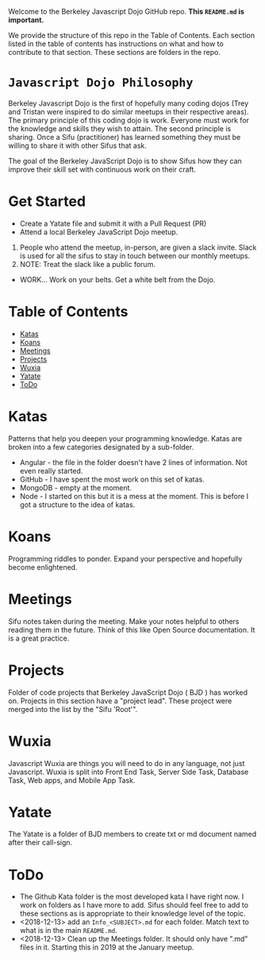 Welcome to the Berkeley Javascript Dojo GitHub repo. **This `README.md` is important.** 

We provide the structure of this repo in the Table of Contents. Each section listed in the table of contents has instructions on what and how to contribute to that section. These sections are folders in the repo.

# `Javascript Dojo Philosophy`
Berkeley Javascript Dojo is the first of hopefully many coding dojos (Trey and Tristan were inspired to do similar meetups in their respective areas). The primary principle of this coding dojo is work. Everyone must work for the knowledge and skills they wish to attain. The second principle is sharing. Once a Sifu (practitioner) has learned something they must be willing to share it with other Sifus that ask.

The goal of the Berkeley JavaScript Dojo is to show Sifus how they can improve their skill set with continuous work on their craft.

# Get Started
- Create a Yatate file and submit it with a Pull Request (PR)
- Attend a local Berkeley JavaScript Dojo meetup.
1. People who attend the meetup, in-person, are given a slack invite. Slack is used for all the sifus to stay in touch between our monthly meetups. 
2. NOTE: Treat the slack like a public forum. 
- WORK... Work on your belts. Get a white belt from the Dojo.

# Table of Contents
- [Katas](https://github.com/Trewaters/BerkeleyJsDojo#katas)
- [Koans](https://github.com/Trewaters/BerkeleyJsDojo#koans)
- [Meetings](https://github.com/Trewaters/BerkeleyJsDojo#meetings)
- [Projects](https://github.com/Trewaters/BerkeleyJsDojo#projects)
- [Wuxia](https://github.com/Trewaters/BerkeleyJsDojo#wuxia)
- [Yatate](https://github.com/Trewaters/BerkeleyJsDojo#yatate)
- [ToDo](https://github.com/Trewaters/BerkeleyJsDojo#ToDo)

# Katas
Patterns that help you deepen your programming knowledge. Katas are broken into a few categories designated by a sub-folder.
- Angular - the file in the folder doesn't have 2 lines of information. Not even really started.
- GitHub - I have spent the most work on this set of katas.
- MongoDB - empty at the moment.
- Node - I started on this but it is a mess at the moment. This is before I got a structure to the idea of katas.

# Koans
Programming riddles to ponder. Expand your perspective and hopefully become enlightened.

# Meetings
Sifu notes taken during the meeting. Make your notes helpful to others reading them in the future. Think of this like Open Source documentation. It is a great practice.

# Projects
Folder of code projects that Berkeley JavaScript Dojo ( BJD ) has worked on. Projects in this section have a "project lead". These project were merged into the list by the "Sifu 'Root'".

# Wuxia
Javascript Wuxia are things you will need to do in any language, not just Javascript. Wuxia is split into Front End Task, Server Side Task, Database Task, Web apps, and Mobile App Task.

# Yatate
The Yatate is a folder of BJD members to create txt or md document named after their call-sign. 

# ToDo
- The Github Kata folder is the most developed kata I have right now. I work on folders as I have more to add. Sifus should feel free to add to these sections as is appropriate to their knowledge level of the topic.
- <2018-12-13> add an `Info_<SUBJECT>.md` for each folder. Match text to what is in the main `README.md`.
- <2018-12-13> Clean up the Meetings folder. It should only have ".md" files in it. Starting this in 2019 at the January meetup.